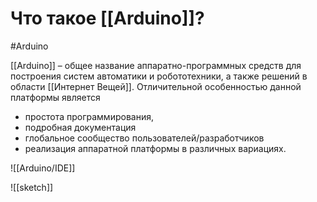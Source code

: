 # Что такое [[Arduino]]?
#Arduino

[[Arduino]] – общее название аппаратно-программных средств для построения систем автоматики и робототехники, а также решений в области [[Интернет Вещей]]. Отличительной особенностью данной платформы является 
- простота программирования, 
- подробная документация
- глобальное сообщество пользователей/разработчиков
- реализация аппаратной платформы в различных вариациях.

![[Arduino/IDE]]

![[sketch]]
